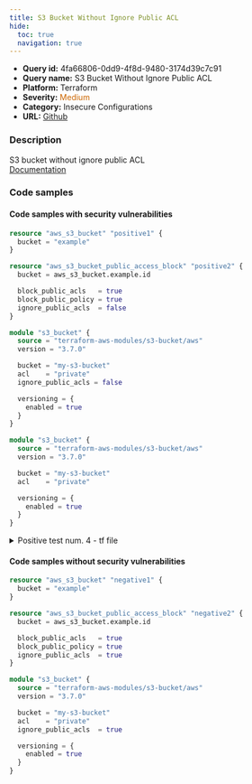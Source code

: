 ```yaml
---
title: S3 Bucket Without Ignore Public ACL
hide:
  toc: true
  navigation: true
---
```


<style>
  .highlight .hll {
    background-color: #ff171742;
  }
  .md-content {
    max-width: 1100px;
    margin: 0 auto;
  }
</style>

-   **Query id:** 4fa66806-0dd9-4f8d-9480-3174d39c7c91
-   **Query name:** S3 Bucket Without Ignore Public ACL
-   **Platform:** Terraform
-   **Severity:** <span style="color:#C60">Medium</span>
-   **Category:** Insecure Configurations
-   **URL:** [Github](https://github.com/Checkmarx/kics/tree/master/assets/queries/terraform/aws/s3_bucket_without_ignore_public_acl)

### Description
S3 bucket without ignore public ACL<br>
[Documentation](https://registry.terraform.io/providers/hashicorp/aws/latest/docs/resources/s3_bucket_public_access_block)

### Code samples
#### Code samples with security vulnerabilities
```tf title="Positive test num. 1 - tf file" hl_lines="10"
resource "aws_s3_bucket" "positive1" {
  bucket = "example"
}

resource "aws_s3_bucket_public_access_block" "positive2" {
  bucket = aws_s3_bucket.example.id

  block_public_acls   = true
  block_public_policy = true
  ignore_public_acls  = false
}

```
```tf title="Positive test num. 2 - tf file" hl_lines="7"
module "s3_bucket" {
  source = "terraform-aws-modules/s3-bucket/aws"
  version = "3.7.0"

  bucket = "my-s3-bucket"
  acl    = "private"
  ignore_public_acls = false

  versioning = {
    enabled = true
  }
}

```
```tf title="Positive test num. 3 - tf file" hl_lines="1"
module "s3_bucket" {
  source = "terraform-aws-modules/s3-bucket/aws"
  version = "3.7.0"

  bucket = "my-s3-bucket"
  acl    = "private"

  versioning = {
    enabled = true
  }
}

```
<details><summary>Positive test num. 4 - tf file</summary>

```tf hl_lines="5"
resource "aws_s3_bucket" "positive1" {
  bucket = "example"
}

resource "aws_s3_bucket_public_access_block" "positive2" {
  bucket = aws_s3_bucket.example.id

  block_public_acls   = true
  block_public_policy = true
}

```
</details>


#### Code samples without security vulnerabilities
```tf title="Negative test num. 1 - tf file"
resource "aws_s3_bucket" "negative1" {
  bucket = "example"
}

resource "aws_s3_bucket_public_access_block" "negative2" {
  bucket = aws_s3_bucket.example.id

  block_public_acls   = true
  block_public_policy = true
  ignore_public_acls  = true
}

```
```tf title="Negative test num. 2 - tf file"
module "s3_bucket" {
  source = "terraform-aws-modules/s3-bucket/aws"
  version = "3.7.0"

  bucket = "my-s3-bucket"
  acl    = "private"
  ignore_public_acls  = true

  versioning = {
    enabled = true
  }
}

```

